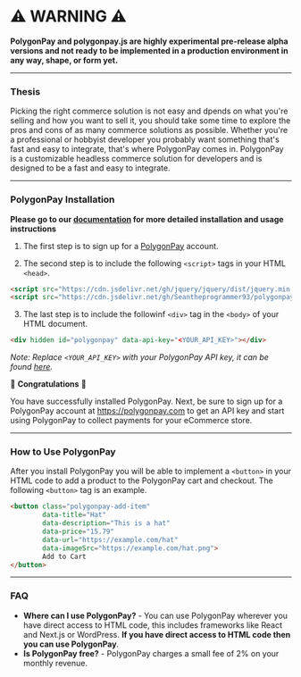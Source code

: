# ⚠️ WARNING ⚠️
**PolygonPay and polygonpay.js are highly experimental pre-release alpha versions and not ready to be implemented in a production environment in any way, shape, or form yet.**

---

### Thesis
Picking the right commerce solution is not easy and dpends on what you're selling and how you want to sell it, you should take some time to explore the pros and cons of as many commerce solutions as possible. Whether you're a professional or hobbyist developer you probably want something that's fast and easy to integrate, that's where PolygonPay comes in. PolygonPay is a customizable headless commerce solution for developers and is designed to be a fast and easy to integrate.

---

### PolygonPay Installation

**Please go to our [documentation](https://docs.polygonpay.com) for more detailed installation and usage instructions**

1) The first step is to sign up for a [PolygonPay](https://app.polygonpay.com/signup) account.

2) The second step is to include the following `<script>` tags in your HTML `<head>`.
```html
<script src="https://cdn.jsdelivr.net/gh/jquery/jquery/dist/jquery.min.js"></script>
<script src="https://cdn.jsdelivr.net/gh/Seantheprogrammer93/polygonpayjs/polygonpay.min.js"></script>
```
3) The last step is to include the followinf `<div>` tag in the `<body>` of your HTML document.
```html
<div hidden id="polygonpay" data-api-key="<YOUR_API_KEY>"></div>
```
*Note: Replace `<YOUR_API_KEY>` with your PolygonPay API key, it can be found [here](https://docs.polygonpay.com/dashboard).*

🎉 **Congratulations** 🎉

You have successfully installed PolygonPay. Next, be sure to sign up for a PolygonPay account at https://polygonpay.com to get an API key and start using PolygonPay to collect payments for your eCommerce store.

---

### How to Use PolygonPay

After you install PolygonPay you will be able to implement a `<button>` in your HTML code to add a product to the PolygonPay cart and checkout. The following `<button>` tag is an example.

```html
<button class="polygonpay-add-item"
        data-title="Hat" 
        data-description="This is a hat"
        data-price="15.79" 
        data-url="https://example.com/hat" 
        data-imageSrc="https://example.com/hat.png">
        Add to Cart
</button>
```
---

### FAQ
- **Where can I use PolygonPay?** - You can use PolygonPay wherever you have direct access to HTML code, this includes frameworks like React and Next.js or WordPress. **If you have direct access to HTML code then you can use PolygonPay**.
- **Is PolygonPay free?** - PolygonPay charges a small fee of 2% on your monthly revenue.
